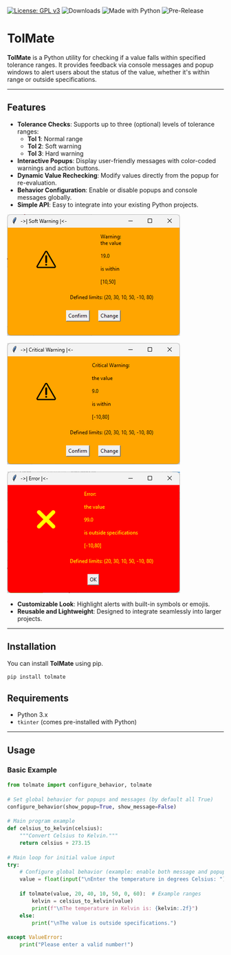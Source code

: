 
[![License: GPL v3](https://img.shields.io/badge/License-GPLv3-blue.svg)](https://www.gnu.org/licenses/gpl-3.0) ![Downloads](https://img.shields.io/pypi/dm/tolmate) ![Made with Python](https://img.shields.io/badge/Made%20with-Python-blue) ![Pre-Release](https://img.shields.io/badge/status-beta-orange)

<!--
![Custom Badge](https://img.shields.io/badge/yourlabel-yourtext-yourcolor) -->

# TolMate

**TolMate** is a Python utility for checking if a value falls within specified tolerance ranges. It provides feedback via console messages and popup windows to alert users about the status of the value, whether it's within range or outside specifications.

---

## Features

- **Tolerance Checks**: Supports up to three (optional) levels of tolerance ranges:
  - **Tol 1**: Normal range
  - **Tol 2**: Soft warning
  - **Tol 3**: Hard warning
- **Interactive Popups**: Display user-friendly messages with color-coded warnings and action buttons.
- **Dynamic Value Rechecking**: Modify values directly from the popup for re-evaluation.
- **Behavior Configuration**: Enable or disable popups and console messages globally.
- **Simple API**: Easy to integrate into your existing Python projects.

![Soft Warning](https://raw.githubusercontent.com/sgiani95/tolmate/refs/heads/main/Bild2.png "Soft Warning")

![Critical Warning](https://raw.githubusercontent.com/sgiani95/tolmate/refs/heads/main/Bild3.png "Critical Warning")

![Error](https://raw.githubusercontent.com/sgiani95/tolmate/refs/heads/main/Bild4.png "Error")

- **Customizable Look**: Highlight alerts with built-in symbols or emojis.
- **Reusable and Lightweight**: Designed to integrate seamlessly into larger projects.

---

## Installation

You can install **TolMate** using pip.

```bash
pip install tolmate
```

## Requirements

- Python 3.x
- `tkinter` (comes pre-installed with Python)

---

## Usage

### Basic Example

```python
from tolmate import configure_behavior, tolmate

# Set global behavior for popups and messages (by default all True)
configure_behavior(show_popup=True, show_message=False)

# Main program example
def celsius_to_kelvin(celsius):
    """Convert Celsius to Kelvin."""
    return celsius + 273.15

# Main loop for initial value input
try:
    # Configure global behavior (example: enable both message and popup)
    value = float(input("\nEnter the temperature in degrees Celsius: "))

    if tolmate(value, 20, 40, 10, 50, 0, 60):  # Example ranges
        kelvin = celsius_to_kelvin(value)
        print(f"\nThe temperature in Kelvin is: {kelvin:.2f}")
    else:
        print("\nThe value is outside specifications.")

except ValueError:
    print("Please enter a valid number!")
```